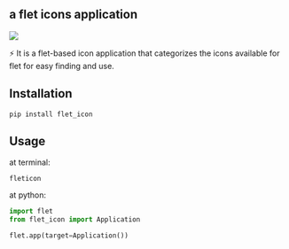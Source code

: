 ## a flet icons application

![](https://github.com/modaye/Flet-Icon/raw/master/images/img.png)

⚡ It is a flet-based icon application that categorizes the icons available for flet for easy finding and use.

## Installation
    
    pip install flet_icon

## Usage
at terminal:
    
    fleticon

at python:
```python
import flet
from flet_icon import Application

flet.app(target=Application())

```
